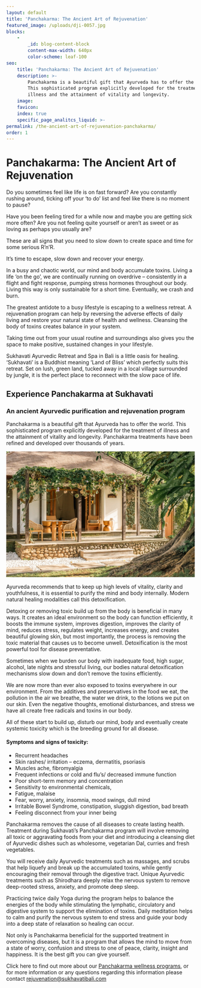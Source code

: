 ```yaml
---
layout: default
title: 'Panchakarma: The Ancient Art of Rejuvenation'
featured_image: /uploads/dji-0057.jpg
blocks:
    -
        _id: blog-content-block
        content-max-width: 640px
        color-scheme: leaf-100
seo:
    title: 'Panchakarma: The Ancient Art of Rejuvenation'
    description: >-
        Panchakarma is a beautiful gift that Ayurveda has to offer the world.
        This sophisticated program explicitly developed for the treatment of
        illness and the attainment of vitality and longevity. 
    image:
    favicon:
    index: true
    specific_page_analitcs_liquid: >-
permalink: /the-ancient-art-of-rejuvenation-panchakarma/
order: 1
---
```

# Panchakarma: The Ancient Art of Rejuvenation

Do you sometimes feel like life is on fast forward? Are you constantly rushing around, ticking off your ‘to do’ list and feel like there is no moment to pause?

Have you been feeling tired for a while now and maybe you are getting sick more often? Are you not feeling quite yourself or aren’t as sweet or as loving as perhaps you usually are?

These are all signs that you need to slow down to create space and time for some serious R’n’R.

It’s time to escape, slow down and recover your energy.

In a busy and chaotic world, our mind and body accumulate toxins. Living a life ‘on the go’, we are continually running on overdrive – consistently in a flight and fight response, pumping stress hormones throughout our body. Living this way is only sustainable for a short time. Eventually, we crash and burn.

The greatest antidote to a busy lifestyle is escaping to a wellness retreat. A rejuvenation program can help by reversing the adverse effects of daily living and restore your natural state of health and wellness. Cleansing the body of toxins creates balance in your system.

Taking time out from your usual routine and surroundings also gives you the space to make positive, sustained changes in your lifestyle.

Sukhavati Ayurvedic Retreat and Spa in Bali is a little oasis for healing. ‘Sukhavati’ is a Buddhist meaning ‘Land of Bliss’ which perfectly suits this retreat. Set on lush, green land, tucked away in a local village surrounded by jungle, it is the perfect place to reconnect with the slow pace of life.

## **Experience Panchakarma at Sukhavati**

### An ancient Ayurvedic purification and rejuvenation program

Panchakarma is a beautiful gift that Ayurveda has to offer the world. This sophisticated program explicitly developed for the treatment of illness and the attainment of vitality and longevity. Panchakarma treatments have been refined and developed over thousands of years.

![Sukhavati Retreat](/uploads/300cf6b76317e28fdf479bd006ebfd48.jpeg)

Ayurveda recommends that to keep up high levels of vitality, clarity and youthfulness, it is essential to purify the mind and body internally. Modern natural healing modalities call this detoxification.

Detoxing or removing toxic build up from the body is beneficial in many ways. It creates an ideal environment so the body can function efficiently, it boosts the immune system, improves digestion, improves the clarity of mind, reduces stress, regulates weight, increases energy, and creates beautiful glowing skin, but most importantly, the process is removing the toxic material that causes us to become unwell. Detoxification is the most powerful tool for disease preventative.

Sometimes when we burden our body with inadequate food, high sugar, alcohol, late nights and stressful living, our bodies natural detoxification mechanisms slow down and don’t remove the toxins efficiently.

We are now more than ever also exposed to toxins everywhere in our environment. From the additives and preservatives in the food we eat, the pollution in the air we breathe, the water we drink, to the lotions we put on our skin. Even the negative thoughts, emotional disturbances, and stress we have all create free radicals and toxins in our body.

All of these start to build up, disturb our mind, body and eventually create systemic toxicity which is the breeding ground for all disease.

#### Symptoms and signs of toxicity:

* Recurrent headaches
* Skin rashes/ irritation – eczema, dermatitis, psoriasis
* Muscles ache, fibromyalgia
* Frequent infections or cold and flu’s/ decreased immune function
* Poor short-term memory and concentration
* Sensitivity to environmental chemicals,
* Fatigue, malaise
* Fear, worry, anxiety, insomnia, mood swings, dull mind
* Irritable Bowel Syndrome, constipation, sluggish digestion, bad breath
* Feeling disconnect from your inner being

Panchakarma removes the cause of all diseases to create lasting health. Treatment during Sukhavati’s Panchakarma program will involve removing all toxic or aggravating foods from your diet and introducing a cleansing diet of Ayurvedic dishes such as wholesome, vegetarian Dal, curries and fresh vegetables.

You will receive daily Ayurvedic treatments such as massages, and scrubs that help liquefy and break up the accumulated toxins, while gently encouraging their removal through the digestive tract. Unique Ayurvedic treatments such as Shirodhara deeply relax the nervous system to remove deep-rooted stress, anxiety, and promote deep sleep.

Practicing twice daily Yoga during the program helps to balance the energies of the body while stimulating the lymphatic, circulatory and digestive system to support the elimination of toxins. Daily meditation helps to calm and purify the nervous system to end stress and guide your body into a deep state of relaxation so healing can occur.

Not only is Panchakarma beneficial for the supported treatment in overcoming diseases, but it is a program that allows the mind to move from a state of worry, confusion and stress to one of peace, clarity, insight and happiness. It is the best gift you can give yourself.

Click here to find out more about our [Panchakarma wellness programs](/ayurvedic-wellness-retreat.html), or for more information or any questions regarding this information please contact [rejuvenation@sukhavatibali.com](https://web.archive.org/web/20241111035928/mailto:rejuvenation@sukhavatibali.com)